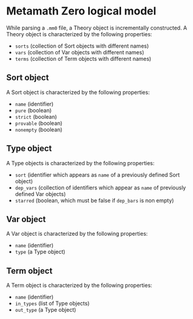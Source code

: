 
# Metamath Zero logical model

While parsing a `.mm0` file, a Theory object is incrementally
constructed. A Theory object is characterized by the following
properties:

 * `sorts` (collection of Sort objects with different names)
 * `vars` (collection of Var objects with different names)
 * `terms` (collection of Term objects with different names)

## Sort object

A Sort object is characterized by the following properties:

 * `name` (identifier)
 * `pure` (boolean)
 * `strict` (boolean)
 * `provable` (boolean)
 * `nonempty` (boolean)

## Type object

A Type objects is characterized by the following properties:

 * `sort` (identifier which appears as `name` of a previously defined Sort object)
 * `dep_vars` (collection of identifiers which appear as `name` of previously defined Var objects)
 * `starred` (boolean, which must be false if `dep_bars` is non empty)

## Var object

A Var object is characterized by the following properties:

 * `name` (identifier)
 * `type` (a Type object)

## Term object

A Term object is characterized by the following properties:

 * `name` (identifier)
 * `in_types` (list of Type objects)
 * `out_type` (a Type object)
